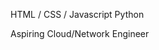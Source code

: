 HTML / CSS / Javascript
Python

Aspiring Cloud/Network Engineer

<!---
RGamingGLZ/RGamingGLZ is a ✨ special ✨ repository because its `README.md` (this file) appears on your GitHub profile.
You can click the Preview link to take a look at your changes.
--->
